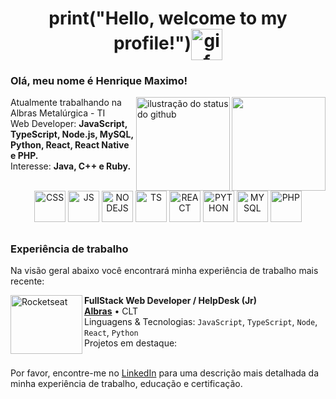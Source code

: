<h1 align="center">print("Hello, welcome to my profile!")<img align="center" height="50em" border-radius="0.70rem" alt="gif" src="https://media.tenor.com/eyd_OC-btcQAAAAj/kawaii-anime.gif"></h1>

### Olá, meu nome é Henrique Maximo!

<img align='right' height="150em" src="https://github-readme-stats.vercel.app/api/top-langs/?username=Henrry-Maximo&show_icons=true&title_color=783c00&text_color=af552e&icon_color=783c00&bg_color=f8efd4&cache_seconds=2300">
<img align='right' height="150em" src="https://github-readme-stats.vercel.app/api?username=Henrry-Maximo&show_icons=true&title_color=783c00&text_color=af552e&icon_color=783c00&bg_color=f8efd4&cache_seconds=2300" alt="ilustração do status do github">
<p>Atualmente trabalhando na Albras Metalúrgica - TI<br/>
Web Developer: <strong>JavaScript, TypeScript, Node.js, MySQL, Python, React, React Native e PHP.</strong>
<br />
Interesse: <strong>Java, C++ e Ruby.</strong>
</p>

<div align="center"><br>
 <img alt="CSS" height="50" width="50" src="https://cdn.jsdelivr.net/gh/devicons/devicon/icons/css3/css3-plain-wordmark.svg" />
 <img alt="JS" height="50" width="50" src="https://cdn.jsdelivr.net/gh/devicons/devicon/icons/javascript/javascript-plain.svg" />
 <img alt="NODEJS" height="50" width="50" src="https://cdn.jsdelivr.net/gh/devicons/devicon/icons/nodejs/nodejs-plain.svg" />
 <img alt="TS" height="50" width="50" src="https://cdn.jsdelivr.net/gh/devicons/devicon/icons/typescript/typescript-plain.svg" />
 <img alt="REACT" height="50" width="50" src="https://cdn.jsdelivr.net/gh/devicons/devicon/icons/react/react-original-wordmark.svg" />
 <img alt="PYTHON" height="50" width="50" src="https://cdn.jsdelivr.net/gh/devicons/devicon/icons/python/python-plain-wordmark.svg" />
 <img alt="MYSQL" height="50" width="50" src="https://cdn.jsdelivr.net/gh/devicons/devicon/icons/mysql/mysql-original-wordmark.svg" />
 <img alt="PHP" height="50" width="50" src="https://cdn.jsdelivr.net/gh/devicons/devicon/icons/php/php-original.svg" />
</div>

##

### Experiência de trabalho

Na visão geral abaixo você encontrará minha experiência de trabalho mais recente:

[<img align="left" height="94px" width="115px" alt="Rocketseat" src="https://albras.com/wp-content/uploads/2023/04/logo_albras_slogan.png"/>](https://albras.com/)

**FullStack Web Developer / HelpDesk (Jr)** \
[**Albras**](https://albras.com/) • CLT \
Linguagens & Tecnologias: `JavaScript`, `TypeScript`, `Node`, `React`, `Python` \
Projetos em destaque:
<br/>
<br/>

Por favor, encontre-me no [LinkedIn](https://www.linkedin.com/in/henrique-maximo/) para uma descrição mais detalhada da minha experiência de trabalho, educação e certificação.

##
